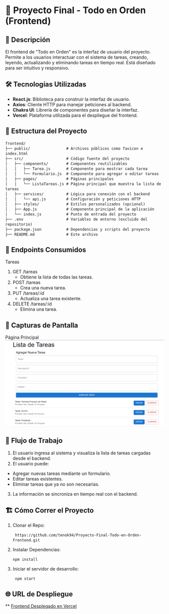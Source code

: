 # 📝 Proyecto Final - Todo en Orden (Frontend)

## 🚀 Descripción
El frontend de "Todo en Orden" es la interfaz de usuario del proyecto. Permite a los usuarios interactuar con el sistema de tareas, creando, leyendo, actualizando y eliminando tareas en tiempo real. Está diseñado para ser intuitivo y responsivo.

## 🛠 Tecnologías Utilizadas
- **React.js**: Biblioteca para construir la interfaz de usuario.
- **Axios**: Cliente HTTP para manejar peticiones al backend.
- **Chakra UI**: Librería de componentes para diseñar la interfaz.
- **Vercel**: Plataforma utilizada para el despliegue del frontend.

## 📂 Estructura del Proyecto
```plaintext
frontend/
├── public/                # Archivos públicos como favicon e index.html
├── src/                   # Código fuente del proyecto
│   ├── components/        # Componentes reutilizables
│   │   ├── Tarea.js       # Componente para mostrar cada tarea
│   │   └── Formulario.js  # Componente para agregar o editar tareas
│   ├── pages/             # Páginas principales
│   │   └── ListaTareas.js # Página principal que muestra la lista de tareas
│   ├── services/          # Lógica para conexión con el backend
│   │   └── api.js         # Configuración y peticiones HTTP
│   ├── styles/            # Estilos personalizados (opcional)
│   ├── App.js             # Componente principal de la aplicación
│   └── index.js           # Punto de entrada del proyecto
├── .env                   # Variables de entorno (excluido del repositorio)
├── package.json           # Dependencias y scripts del proyecto
├── README.md              # Este archivo
```
##  🔗 Endpoints Consumidos
Tareas
1. GET /tareas
    - Obtiene la lista de todas las tareas.
2. POST /tareas
    - Crea una nueva tarea.
3. PUT /tareas/:id
    - Actualiza una tarea existente.
4. DELETE /tareas/:id
    - Elimina una tarea.

##  📸 Capturas de Pantalla
Página Principal
![Formulario para Agregar Tareas.](./images/app.png)

##  🔄 Flujo de Trabajo
1. El usuario ingresa al sistema y visualiza la lista de tareas cargadas desde el backend.
2. El usuario puede:
- Agregar nuevas tareas mediante un formulario.
- Editar tareas existentes.
- Eliminar tareas que ya no son necesarias.
3. La información se sincroniza en tiempo real con el backend.

##  🏗 Cómo Correr el Proyecto
1. Clonar el Repo:
   ```
    https://github.com/tenok94/Proyecto-Final-Todo-en-Orden-Frontend.git
   ```
2. Instalar Dependencias:
    ```
    npm install
    ```
3. Iniciar el servidor de desarrollo:
   ```
    npm start
   ```
## 🌐 URL de Despliegue
** [Frontend Desplegado en Vercel](https://proyecto-final-todo-en-orden-frontend-qqsokhan6.vercel.app/)
